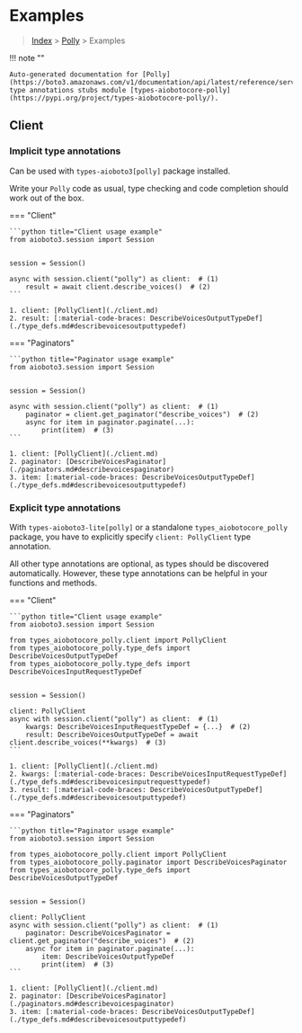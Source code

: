 # Examples

> [Index](../README.md) > [Polly](./README.md) > Examples

!!! note ""

    Auto-generated documentation for [Polly](https://boto3.amazonaws.com/v1/documentation/api/latest/reference/services/polly.html#Polly)
    type annotations stubs module [types-aiobotocore-polly](https://pypi.org/project/types-aiobotocore-polly/).

## Client

### Implicit type annotations

Can be used with `types-aioboto3[polly]` package installed.

Write your `Polly` code as usual,
type checking and code completion should work out of the box.



=== "Client"

    ```python title="Client usage example"
    from aioboto3.session import Session


    session = Session()

    async with session.client("polly") as client:  # (1)
        result = await client.describe_voices()  # (2)
    ```

    1. client: [PollyClient](./client.md)
    2. result: [:material-code-braces: DescribeVoicesOutputTypeDef](./type_defs.md#describevoicesoutputtypedef) 



=== "Paginators"

    ```python title="Paginator usage example"
    from aioboto3.session import Session


    session = Session()

    async with session.client("polly") as client:  # (1)
        paginator = client.get_paginator("describe_voices")  # (2)
        async for item in paginator.paginate(...):
            print(item)  # (3)
    ```

    1. client: [PollyClient](./client.md)
    2. paginator: [DescribeVoicesPaginator](./paginators.md#describevoicespaginator)
    3. item: [:material-code-braces: DescribeVoicesOutputTypeDef](./type_defs.md#describevoicesoutputtypedef) 




### Explicit type annotations

With `types-aioboto3-lite[polly]`
or a standalone `types_aiobotocore_polly` package, you have to explicitly specify
`client: PollyClient` type annotation.

All other type annotations are optional, as types should be discovered automatically.
However, these type annotations can be helpful in your functions and methods.


=== "Client"

    ```python title="Client usage example"
    from aioboto3.session import Session

    from types_aiobotocore_polly.client import PollyClient
    from types_aiobotocore_polly.type_defs import DescribeVoicesOutputTypeDef
    from types_aiobotocore_polly.type_defs import DescribeVoicesInputRequestTypeDef


    session = Session()

    client: PollyClient
    async with session.client("polly") as client:  # (1)
        kwargs: DescribeVoicesInputRequestTypeDef = {...}  # (2)
        result: DescribeVoicesOutputTypeDef = await client.describe_voices(**kwargs)  # (3)
    ```

    1. client: [PollyClient](./client.md)
    2. kwargs: [:material-code-braces: DescribeVoicesInputRequestTypeDef](./type_defs.md#describevoicesinputrequesttypedef) 
    3. result: [:material-code-braces: DescribeVoicesOutputTypeDef](./type_defs.md#describevoicesoutputtypedef) 



=== "Paginators"

    ```python title="Paginator usage example"
    from aioboto3.session import Session

    from types_aiobotocore_polly.client import PollyClient
    from types_aiobotocore_polly.paginator import DescribeVoicesPaginator
    from types_aiobotocore_polly.type_defs import DescribeVoicesOutputTypeDef


    session = Session()

    client: PollyClient
    async with session.client("polly") as client:  # (1)
        paginator: DescribeVoicesPaginator = client.get_paginator("describe_voices")  # (2)
        async for item in paginator.paginate(...):
            item: DescribeVoicesOutputTypeDef
            print(item)  # (3)
    ```

    1. client: [PollyClient](./client.md)
    2. paginator: [DescribeVoicesPaginator](./paginators.md#describevoicespaginator)
    3. item: [:material-code-braces: DescribeVoicesOutputTypeDef](./type_defs.md#describevoicesoutputtypedef) 




